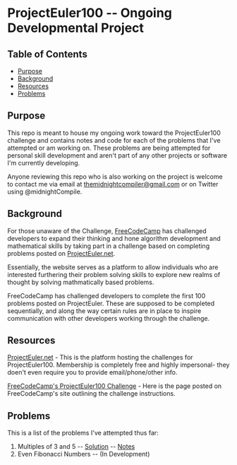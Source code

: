 # ProjectEuler100 -- Ongoing Developmental Project

## Table of Contents
* [Purpose](#overview)
* [Background](#background)
* [Resources](#resources)
* [Problems](#Problems)


## Purpose
This repo is meant to house my ongoing work toward the ProjectEuler100 challenge and contains notes and code for each of the problems that I've attempted or am working on. These problems are being attempted for personal skill development and aren't part of any other projects or software I'm currently developing.

Anyone reviewing this repo who is also working on the project is welcome to contact me via email at themidnightcompiler@gmail.com or on Twitter using @midnightCompile.


## Background
For those unaware of the Challenge, [FreeCodeCamp](https://www.freecodecamp.org/) has challenged developers to expand their thinking and hone algorithm development and mathematical skills by taking part in a challenge based on completing problems posted on [ProjectEuler.net](https://projecteuler.net/about). 

Essentially, the website serves as a platform to allow individuals who are interested furthering their problem solving skills to explore new realms of thought by solving mathmatically based problems. 

FreeCodeCamp has challenged developers to complete the first 100 problems posted on ProjectEuler. These are supposed to be completed sequentially, and along the way certain rules are in place to inspire communication with other developers working through the challenge.


## Resources
[ProjectEuler.net](https://projecteuler.net/about) - This is the platform hosting the challenges for ProjectEuler100. Membership is completely free and highly impersonal- they doen't even require you to provide email/phone/other info.

[FreeCodeCamp's ProjectEuler100 Challenge](https://www.freecodecamp.org/news/projecteuler100-coding-challenge-competitive-programming/) - Here is the page posted on FreeCodeCamp's site outlining the challenge instructions.


## Problems
This is a list of the problems I've attempted thus far:

001. Multiples of 3 and 5 -- [Solution](001_multiples_of_3_and_5.py) -- [Notes](001_multiples_of_3_and_5_notes.md)
002. Even Fibonacci Numbers -- (In Development)